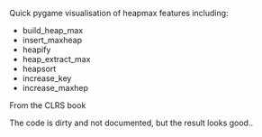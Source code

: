 Quick pygame visualisation of heapmax features including:
- build_heap_max
- insert_maxheap
- heapify
- heap_extract_max
- heapsort
- increase_key
- increase_maxhep

From the CLRS book

The code is dirty and not documented, but the result looks good..
